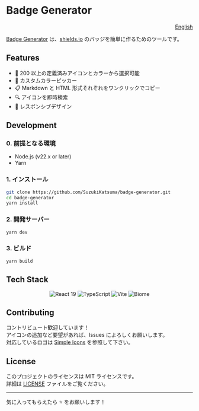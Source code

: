 # Badge Generator
<p align="right">
  <a href="../README.md">English</a>
</p>

[Badge Generator](https://SuzukiKatsuma.github.io/badge-generator) は、[shields.io](https://shields.io/) のバッジを簡単に作るためのツールです。

## Features
- 🤏 200 以上の定義済みアイコンとカラーから選択可能
- 🎨 カスタムカラーピッカー
- 📋 Markdown と HTML 形式それぞれをワンクリックでコピー
- 🔍 アイコンを即時検索
- 📱 レスポンシブデザイン

## Development

### 0. 前提となる環境
- Node.js (v22.x or later)
- Yarn

### 1. インストール
```bash
git clone https://github.com/SuzukiKatsuma/badge-generator.git
cd badge-generator
yarn install
```

### 2. 開発サーバー
```bash
yarn dev
```

### 3. ビルド
```bash
yarn build
```

## Tech Stack
<p align="center">
  <img src="https://img.shields.io/badge/React%2019-20232a.svg?logo=react&style=for-the-badge" alt="React 19" />
  <img src="https://img.shields.io/badge/TypeScript-f7f7f7.svg?logo=typescript&style=for-the-badge" alt="TypeScript" />
  <img src="https://img.shields.io/badge/Vite-f6f6f7.svg?logo=vite&style=for-the-badge" alt="Vite" />
  <img src="https://img.shields.io/badge/Biome-17181c.svg?logo=biome&style=for-the-badge" alt="Biome" />
</p>

## Contributing
コントリビュート歓迎しています！  
アイコンの追加など要望があれば、Issues によろしくお願いします。  
対応しているロゴは [Simple Icons](https://simpleicons.org/) を参照して下さい。

## License
このプロジェクトのライセンスは MIT ライセンスです。  
詳細は [LICENSE](../LICENSE) ファイルをご覧ください。

---

気に入ってもらえたら ⭐️ をお願いします！

